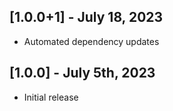 ## [1.0.0+1] - July 18, 2023

* Automated dependency updates


## [1.0.0] - July 5th, 2023

* Initial release








